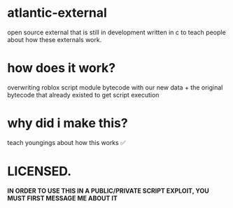 # atlantic-external

open source external that is still in development written in c to teach people about how these externals work.

# how does it work?

overwriting roblox script module bytecode with our new data + the original bytecode that already existed to get script execution

# why did i make this?

teach youngings about how this works ✅

# LICENSED.

**IN ORDER TO USE THIS IN A PUBLIC/PRIVATE SCRIPT EXPLOIT, YOU MUST FIRST MESSAGE ME ABOUT IT**
